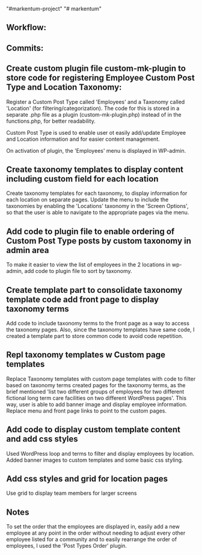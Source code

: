 "#markentum-project" 
"# markentum" 

Workflow:
-
Commits:
-
Create custom plugin file custom-mk-plugin to store code for registering Employee Custom Post Type and Location Taxonomy:
-
Register a Custom Post Type called 'Employees' and a Taxonomy called 'Location' (for filtering/categorization). The code for this is stored in a separate .php file as a plugin (custom-mk-plugin.php) instead of in the functions.php, for better readability.

Custom Post Type is used to enable user ot easily add/update Employee and Location information and for easier content management.

On activation of plugin, the 'Employees' menu is displayed in WP-admin.

Create taxonomy templates to display content including custom field for each location
-
Create taxonomy templates for each taxonomy, to display information for each location on separate pages. 
Update the menu to include the taxonomies by enabling the 'Locations' taxonomy in the 'Screen Options', so that the user is able to navigate to the appropriate pages via the menu.

Add code to plugin file to enable ordering of Custom Post Type posts by custom taxonomy in admin area
-
To make it easier to view the list of employees in the 2 locations in wp-admin, add code to plugin file to sort by taxonomy.

Create template part to consolidate taxonomy template code add front page to display taxonomy terms
-
Add code to include taxonomy terms to the front page as a way to access the taxonomy pages. Also, since the taxonomy templates have same code, I created a template part to store common code to avoid code repetition.

Repl taxonomy templates w Custom page templates
-
Replace Taxonomy templates with custom page templates with code to filter based on taxonomy terms created pages for the taxonomy terms, as the brief mentioned 'list two different groups of employees for two different fictional long term care facilities on two different WordPress pages'. This way, user is able to add banner image and display employee information. Replace menu and front page links to point to the custom pages.

Add code to display custom template content and add css styles
-
Used WordPress loop and terms to filter and display employees by location. Added banner images to custom templates and some basic
css styling.

Add css styles and grid for location pages
-
Use grid to display team members for larger screens

Notes
-
To set the order that the employees are displayed in, easily add a new employee at any point in the order without needing to adjust every other employee listed for a community and to easily rearrange the order of employees, I used the 'Post Types Order' plugin.
